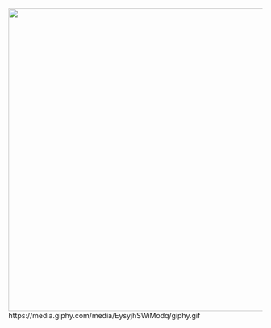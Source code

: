 <img src="https://media.giphy.com/media/de5bARu0SsXiU/giphy.gif" width="600"/>
https://media.giphy.com/media/EysyjhSWiModq/giphy.gif
